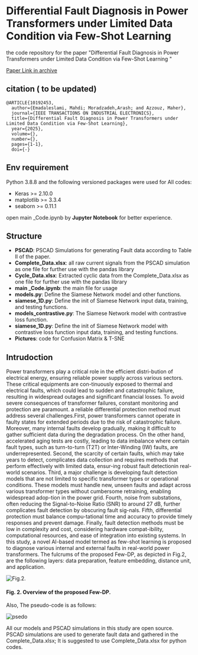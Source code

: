 # Differential Fault Diagnosis in Power Transformers under Limited Data Condition via Few-Shot Learning 
the code repository for the paper "Differential Fault Diagnosis in Power Transformers under Limited Data Condition via Few-Shot Learning "

[Paper Link in archive](https://ieeexplore.ieee.org/document/10192453)

## citation ( to be updated)
```
@ARTICLE{10192453,
  author={Emadaleslami, Mahdi; Moradzadeh,Arash; and Azzouz, Maher},
  journal={IEEE TRANSACTIONS ON INDUSTRIAL ELECTRONICS}, 
  title={Differential Fault Diagnosis in Power Transformers under Limited Data Condition via Few-Shot Learning}, 
  year={2025},
  volume={},
  number={},
  pages={1-1},
  doi={-}

```

## Env requirement
Python 3.8.8 and the following versioned packages were used for All codes:
- Keras >= 2.10.0
- matplotlib >= 3.3.4
- seaborn >= 0.11.1
  
open main _Code.ipynb by **Jupyter Notebook**  for better experience.
## Structure

- **PSCAD**:  PSCAD Simulations for generating Fault data according to Table II of the paper.
- **Complete_Data.xlsx**:  all raw current signals from the PSCAD simulation as one file for further use with the pandas library
- **Cycle_Data.xlsx**:  Extracted cyclic data from the Complete_Data.xlsx as one file for further use with the pandas library
- **main _Code.ipynb**: the main file for usage
- **models.py**: Define the Siamese Network model and other functions.
- **siamese_1D.py**: Define the init of Siamese Network input data, training, and testing functions.
- **models_contrastive.py**: The Siamese Network model with contrastive loss function.
- **siamese_1D.py**: Define the init of Siamese Network model with contrastive loss function input data, training, and testing functions.
- **Pictures**:  code for Confusion Matrix & T-SNE

## Intrudoction

Power transformers play a critical role in the efficient distri-bution of electrical energy, ensuring reliable power supply across various sectors. These critical equipments are con-tinuously exposed to thermal and electrical faults, which could lead to sudden and catastrophic failure, resulting in widespread outages and significant financial losses. To avoid severe consequences of transformer failures, constant monitoring and protection are paramount. a reliable differential protection method must address several challenges.First, power transformers cannot operate in faulty states for extended periods due to the risk of catastrophic failure. Moreover, many internal faults develop gradually, making it difficult to gather sufficient data during the degradation process. On the other hand, accelerated aging tests are costly, leading to data imbalance where certain fault types, such as turn-to-turn (T2T) or Inter-Winding (IW) faults, are underrepresented. Second, the scarcity of certain faults, which may take years to detect, complicates data collection and requires methods that perform effectively with limited data, ensur-ing robust fault detectionin real-world scenarios.
Third, a major challenge is developing fault detection models that are not limited to specific transformer types or operational conditions. These models must handle new, unseen faults and adapt across various transformer types without cumbersome retraining, enabling widespread adop-tion in the power grid. Fourth, noise from substations, often reducing the Signal-to-Noise Ratio (SNR) to around 27 dB, further complicates fault detection by obscuring fault sig-nals. Fifth, differential protection must balance compu-tational time and accuracy to provide timely responses and prevent damage. Finally, fault detection methods must be low in complexity and cost, considering hardware compat-ibility, computational resources, and ease of integration into existing systems. In this study, a novel AI-based model termed as few-shot learning is proposed to diagnose various internal and external faults in real-world power transformers. The fulcrums of the proposed Few-DP, as depicted in Fig.2, are the following layers: data preparation, feature embedding, distance unit, and application.

![Fig.2.](https://github.com/mahdiemad/Static-Eccentricity-Fault-Location-Diagnosis-in-Resolvers-with-Few-Shot-Learning/assets/57590076/a7c28eb8-36d0-461b-9f87-a5030474c491)
#### Fig. 2. Overview of the proposed Few-DP.      

Also, The pseudo-code is as follows:

![psedo](https://github.com/mahdiemad/Static-Eccentricity-Fault-Location-Diagnosis-in-Resolvers-with-Few-Shot-Learning/assets/57590076/f5c4c220-1236-4935-a6bc-58d974a62c4c)
 

All our models and PSCAD simulations in this study are open source. PSCAD simulations are used to generate fault data and gathered in the Complete_Data.xlsx; It is suggested to use Complete_Data.xlsx for python codes.